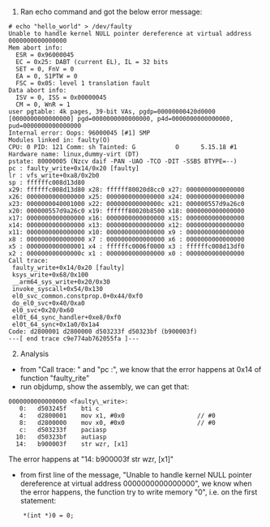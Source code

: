 1. Ran echo command and got the below error message:
```
# echo "hello_world" > /dev/faulty
Unable to handle kernel NULL pointer dereference at virtual address 0000000000000000
Mem abort info:
  ESR = 0x96000045
  EC = 0x25: DABT (current EL), IL = 32 bits
  SET = 0, FnV = 0
  EA = 0, S1PTW = 0
  FSC = 0x05: level 1 translation fault
Data abort info:
  ISV = 0, ISS = 0x00000045
  CM = 0, WnR = 1
user pgtable: 4k pages, 39-bit VAs, pgdp=00000000420d0000
[0000000000000000] pgd=0000000000000000, p4d=0000000000000000, pud=0000000000000000
Internal error: Oops: 96000045 [#1] SMP
Modules linked in: faulty(O)
CPU: 0 PID: 121 Comm: sh Tainted: G           O      5.15.18 #1
Hardware name: linux,dummy-virt (DT)
pstate: 80000005 (Nzcv daif -PAN -UAO -TCO -DIT -SSBS BTYPE=--)
pc : faulty_write+0x14/0x20 [faulty]
lr : vfs_write+0xa8/0x2b0
sp : ffffffc008d13d80
x29: ffffffc008d13d80 x28: ffffff80020d8cc0 x27: 0000000000000000
x26: 0000000000000000 x25: 0000000000000000 x24: 0000000000000000
x23: 0000000040001000 x22: 000000000000000c x21: 000000557d9a26c0
x20: 000000557d9a26c0 x19: ffffff80020b8500 x18: 0000000000000000
x17: 0000000000000000 x16: 0000000000000000 x15: 0000000000000000
x14: 0000000000000000 x13: 0000000000000000 x12: 0000000000000000
x11: 0000000000000000 x10: 0000000000000000 x9 : 0000000000000000
x8 : 0000000000000000 x7 : 0000000000000000 x6 : 0000000000000000
x5 : 0000000000000001 x4 : ffffffc0006f0000 x3 : ffffffc008d13df0
x2 : 000000000000000c x1 : 0000000000000000 x0 : 0000000000000000
Call trace:
 faulty_write+0x14/0x20 [faulty]
 ksys_write+0x68/0x100
 __arm64_sys_write+0x20/0x30
 invoke_syscall+0x54/0x130
 el0_svc_common.constprop.0+0x44/0xf0
 do_el0_svc+0x40/0xa0
 el0_svc+0x20/0x60
 el0t_64_sync_handler+0xe8/0xf0
 el0t_64_sync+0x1a0/0x1a4
Code: d2800001 d2800000 d503233f d50323bf (b900003f) 
---[ end trace c9e774ab762055fa ]---
```

2. Analysis
  - from "Call trace: " and "pc :", we know that the error happens at 0x14 of function "faulty\_rite"
  - run objdump, show the assembly, we can get that:
```
0000000000000000 <faulty\_write>:
   0:	d503245f 	bti	c
   4:	d2800001 	mov	x1, #0x0                   	// #0
   8:	d2800000 	mov	x0, #0x0                   	// #0
   c:	d503233f 	paciasp
  10:	d50323bf 	autiasp
  14:	b900003f 	str	wzr, [x1]
```
The error happens at "14:   b900003f        str     wzr, [x1]"
  - from first line of the message, "Unable to handle kernel NULL pointer dereference at virtual address 0000000000000000", we know when the error happens, the function try to write memory "0", i.e. on the first statement:
```
    *(int *)0 = 0;
```

